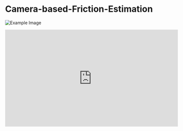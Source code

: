 # Camera-based-Friction-Estimation

![Example Image](https://imgur.com/a/GP8eKaV)

<iframe width="560" height="315" src="https://www.youtube.com/watch?v=6B1VZSFHz-w" frameborder="0" allowfullscreen></iframe>

